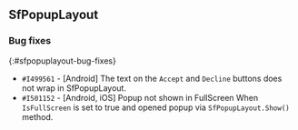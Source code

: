 ## SfPopupLayout



### Bug fixes
{:#sfpopuplayout-bug-fixes}

- `#I499561` - [Android] The text on the `Accept` and `Decline` buttons does not wrap in SfPopupLayout.
- `#I501152` - [Android, iOS] Popup not shown in FullScreen When `IsFullScreen` is set to true and opened popup via `SfPopupLayout.Show()` method.
